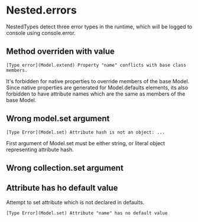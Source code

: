 # Nested.errors
NestedTypes detect three error types in the runtime, which will be logged to console using console.error.

## Method overriden with value
```
[Type error](Model.extend) Property "name" conflicts with base class members.
```
It's forbidden for native properties to override members of the base Model. Since native properties are generated for Model.defaults elements, its also forbidden to have attribute names which are the same as members of the base Model.

## Wrong model.set argument
```
[Type Error](Model.set) Attribute hash is not an object: ...
```
First argument of Model.set must be either string, or literal object representing attribute hash.

## Wrong collection.set argument

## Attribute has ho default value
Attempt to set attribute which is not declared in defaults.

`[Type Error](Model.set) Attribute "name" has no default value`
